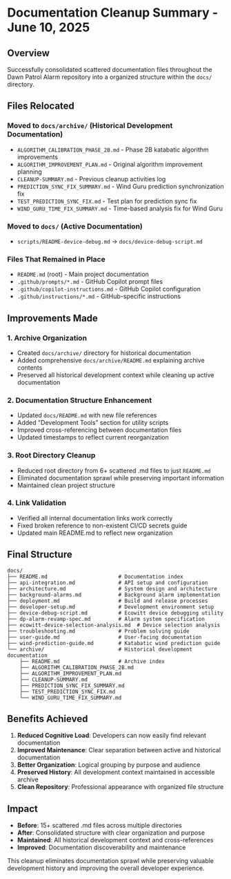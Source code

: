 # Documentation Cleanup Summary - June 10, 2025

## Overview
Successfully consolidated scattered documentation files throughout the Dawn Patrol Alarm repository into a organized structure within the `docs/` directory.

## Files Relocated

### Moved to `docs/archive/` (Historical Development Documentation)
- `ALGORITHM_CALIBRATION_PHASE_2B.md` - Phase 2B katabatic algorithm improvements
- `ALGORITHM_IMPROVEMENT_PLAN.md` - Original algorithm improvement planning
- `CLEANUP-SUMMARY.md` - Previous cleanup activities log
- `PREDICTION_SYNC_FIX_SUMMARY.md` - Wind Guru prediction synchronization fix
- `TEST_PREDICTION_SYNC_FIX.md` - Test plan for prediction sync fix  
- `WIND_GURU_TIME_FIX_SUMMARY.md` - Time-based analysis fix for Wind Guru

### Moved to `docs/` (Active Documentation)
- `scripts/README-device-debug.md` → `docs/device-debug-script.md`

### Files That Remained in Place
- `README.md` (root) - Main project documentation
- `.github/prompts/*.md` - GitHub Copilot prompt files
- `.github/copilot-instructions.md` - GitHub Copilot configuration
- `.github/instructions/*.md` - GitHub-specific instructions

## Improvements Made

### 1. Archive Organization
- Created `docs/archive/` directory for historical documentation
- Added comprehensive `docs/archive/README.md` explaining archive contents
- Preserved all historical development context while cleaning up active documentation

### 2. Documentation Structure Enhancement
- Updated `docs/README.md` with new file references
- Added "Development Tools" section for utility scripts
- Improved cross-referencing between documentation files
- Updated timestamps to reflect current reorganization

### 3. Root Directory Cleanup
- Reduced root directory from 6+ scattered .md files to just `README.md`
- Eliminated documentation sprawl while preserving important information
- Maintained clean project structure

### 4. Link Validation
- Verified all internal documentation links work correctly
- Fixed broken reference to non-existent CI/CD secrets guide
- Updated main README.md to reflect new organization

## Final Structure

```
docs/
├── README.md                       # Documentation index
├── api-integration.md              # API setup and configuration
├── architecture.md                 # System design and architecture
├── background-alarms.md            # Background alarm implementation
├── deployment.md                   # Build and release processes
├── developer-setup.md              # Development environment setup
├── device-debug-script.md          # Ecowitt device debugging utility
├── dp-alarm-revamp-spec.md         # Alarm system specification
├── ecowitt-device-selection-analysis.md  # Device selection analysis
├── troubleshooting.md              # Problem solving guide
├── user-guide.md                   # User-facing documentation
├── wind-prediction-guide.md        # Katabatic wind prediction guide
└── archive/                        # Historical development documentation
    ├── README.md                   # Archive index
    ├── ALGORITHM_CALIBRATION_PHASE_2B.md
    ├── ALGORITHM_IMPROVEMENT_PLAN.md
    ├── CLEANUP-SUMMARY.md
    ├── PREDICTION_SYNC_FIX_SUMMARY.md
    ├── TEST_PREDICTION_SYNC_FIX.md
    └── WIND_GURU_TIME_FIX_SUMMARY.md
```

## Benefits Achieved

1. **Reduced Cognitive Load**: Developers can now easily find relevant documentation
2. **Improved Maintenance**: Clear separation between active and historical documentation
3. **Better Organization**: Logical grouping by purpose and audience
4. **Preserved History**: All development context maintained in accessible archive
5. **Clean Repository**: Professional appearance with organized file structure

## Impact
- **Before**: 15+ scattered .md files across multiple directories
- **After**: Consolidated structure with clear organization and purpose
- **Maintained**: All historical development context and cross-references
- **Improved**: Documentation discoverability and maintenance

This cleanup eliminates documentation sprawl while preserving valuable development history and improving the overall developer experience.
